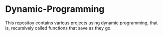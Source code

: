 # Dynamic-Programming
This repositoy contains various projects using dynamic programming, that is, recursively called functions that save as they go.
